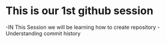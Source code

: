 # This is our 1st github session
-IN This Session we will be learning how to create repository
-Understanding commit history
